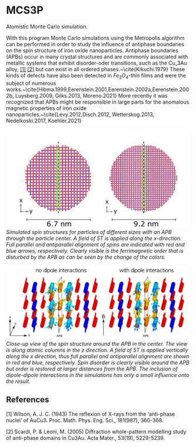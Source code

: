 # MCS3P
Atomistic Monte Carlo simulation. 

With this program Monte Carlo simulations using the Metropolis algorithm can be performed in order to study the influence of antiphase boundaries on the spin structure of iron oxide nanoparticles. Antiphase boundaries (APBs) occur in many crystal structures and are commonly associated with metallic systems that exhibit disorder-oder transitions, such as the Cu_3Au alloy, [[1]](#1) [[2]](#2) but can exist in all ordered phases.~\cite{Kikuchi.1979} These kinds of defects have also been detected in $Fe_3O_4$-thin films and were the subject of numerous works.~\cite{Hibma.1999,Eerenstein.2001,Eerenstein.2002a,Eerenstein.2002b, Luysberg.2009, Gilks.2013, Moreno.2021} More recently it was recognized that APBs might be responsible in large parts for the anomalous magnetic properties of iron oxide nanoparticles.~\cite{Levy.2012,Disch.2012, Wetterskog.2013, Nedelkoski.2017, Koehler.2021}


![](./MCsim_structures.png)
*Simulated spin structures for particles of different sizes with an APB through the particle center. A field of 5T is applied along the x-direction. Full parallel and antiparallel alignment of spins are indicated with red and blue arrows, respectively. Clearly visible is the ferrimagnetic order that is disturbed by the APB as can be seen by the change of the colors.*

![](./D11_local_spin_structure_3D.png)
*Close-up view of the spin structure around the APB in the center. The view is along atomic columns in the z direction. A field of 5T is applied vertically along the x direction, thus full parallel and antiparallel alignment are shown in red and blue, respectively. Spin disorder is clearly visible around the APB but order is restored at larger distances from the APB. The inclusion of dipole-dipole interactions in the simulations has only a small influence onto the result.*

## References
<a id="1">[1]</a> 
Wilson, A. J. C. (1943)
The reflexion of X-rays from the ‘anti-phase nuclei’ of AuCu3.
Proc. Math. Phys. Eng. Sci., 181(987), 360-368.

<a id="2">[2]</a> 
Scardi, P. & Leoni, M. (2005)
Diffraction whole-pattern modelling study of anti-phase domains in Cu3Au.
Acta Mater., 53(19), 5229-5239.
